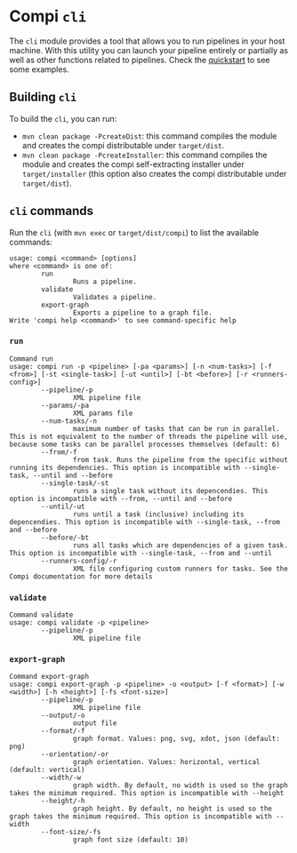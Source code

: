 # Compi `cli`
The `cli` module provides a tool that allows you to run pipelines in your host machine. With this utility you can launch your pipeline entirely or partially as well as other functions related to pipelines. Check the [quickstart](QUICKSTART.md) to see some examples.

## Building `cli`
To build the `cli`, you can run:
- `mvn clean package -PcreateDist`: this command compiles the module and creates the compi distributable under `target/dist`.
- `mvn clean package -PcreateInstaller`: this command compiles the module and creates the compi self-extracting installer under `target/installer` (this option also creates the compi distributable under `target/dist`).

## `cli` commands
Run the `cli` (with `mvn exec` or `target/dist/compi`) to list the available commands:

```
usage: compi <command> [options]
where <command> is one of:
        run
                Runs a pipeline.
        validate
                Validates a pipeline.
        export-graph
                Exports a pipeline to a graph file.
Write 'compi help <command>' to see command-specific help
```

### `run`
```
Command run
usage: compi run -p <pipeline> [-pa <params>] [-n <num-tasks>] [-f <from>] [-st <single-task>] [-ut <until>] [-bt <before>] [-r <runners-config>]
        --pipeline/-p
                XML pipeline file
        --params/-pa
                XML params file
        --num-tasks/-n
                maximum number of tasks that can be run in parallel. This is not equivalent to the number of threads the pipeline will use, because some tasks can be parallel processes themselves (default: 6)
        --from/-f
                from task. Runs the pipeline from the specific without running its dependencies. This option is incompatible with --single-task, --until and --before
        --single-task/-st
                runs a single task without its depencendies. This option is incompatible with --from, --until and --before
        --until/-ut
                runs until a task (inclusive) including its depencendies. This option is incompatible with --single-task, --from and --before
        --before/-bt
                runs all tasks which are dependencies of a given task. This option is incompatible with --single-task, --from and --until
        --runners-config/-r
                XML file configuring custom runners for tasks. See the Compi documentation for more details
```

### `validate`

```
Command validate
usage: compi validate -p <pipeline>
        --pipeline/-p
                XML pipeline file
```

### `export-graph`
```
Command export-graph
usage: compi export-graph -p <pipeline> -o <output> [-f <format>] [-w <width>] [-h <height>] [-fs <font-size>]
        --pipeline/-p
                XML pipeline file
        --output/-o
                output file
        --format/-f
                graph format. Values: png, svg, xdot, json (default: png)
        --orientation/-or
                graph orientation. Values: horizontal, vertical (default: vertical)
        --width/-w
                graph width. By default, no width is used so the graph takes the minimum required. This option is incompatible with --height
        --height/-h
                graph height. By default, no height is used so the graph takes the minimum required. This option is incompatible with --width
        --font-size/-fs
                graph font size (default: 10)
```
